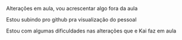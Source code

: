 <!-- Projeto Portifolio-->

Alterações em aula, vou acrescentar algo fora da aula

Estou subindo pro github pra visualização do pessoal

Estou com algumas dificuldades nas alterações que e Kai faz em aula
